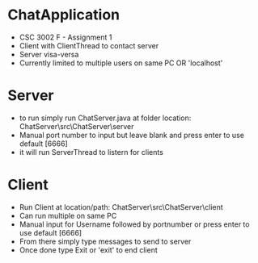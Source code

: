 # ChatApplication

* CSC 3002 F - Assignment 1
* Client with ClientThread to contact server
* Server visa-versa
* Currently limited to multiple users on same PC OR 'localhost'

# Server 
* to run simply run ChatServer.java at folder location: ChatServer\src\ChatServer\server
* Manual port number to input but leave blank and press enter to use default [6666]  
* it will run ServerThread to listern for clients 

# Client 
* Run Client at location/path: ChatServer\src\ChatServer\client
* Can run multiple on same PC
* Manual input for Username followed by portnumber or press enter to use default [6666]
* From there simply type messages to send to server 
* Once done type Exit or 'exit' to end client
